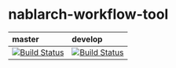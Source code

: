 # nablarch-workflow-tool

| master | develop |
|:-----------|:------------|
|[![Build Status](https://travis-ci.org/nablarch/nablarch-workflow-tool.svg?branch=master)](https://travis-ci.org/nablarch/nablarch-workflow-tool)|[![Build Status](https://travis-ci.org/nablarch/nablarch-workflow-tool.svg?branch=develop)](https://travis-ci.org/nablarch/nablarch-workflow-tool)|
